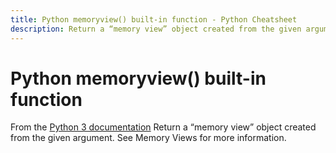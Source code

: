 ```yaml
---
title: Python memoryview() built-in function - Python Cheatsheet
description: Return a “memory view” object created from the given argument. See Memory Views for more information.
---
```


# Python memoryview() built-in function

<base-disclaimer>
  <base-disclaimer-title>
    From the <a target="_blank" href="https://docs.python.org/3/library/functions.html#memoryview">Python 3 documentation</a>
  </base-disclaimer-title>
  <base-disclaimer-content>
   Return a “memory view” object created from the given argument. See Memory Views for more information.
  </base-disclaimer-content>
</base-disclaimer>

<!-- remove this tag to start editing this page -->
<empty-section />
<!-- remove this tag to start editing this page -->
